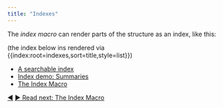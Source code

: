 ```yaml
---
title: "Indexes"
---
```



The _index macro_ can render parts of the structure as an index, like this:

(the index below ins rendered via &#0123;&#0123;index:root=indexes,sort=title,style=list&#0125;&#0125;)

- [A searchable index](index-demo-searchable.html)
- [Index demo: Summaries](index-demo-summary.html)
- [The Index Macro](index-macro.html)




<div class="bottom-nav">
<a href="templates.html" title="Back to: Templates">◀</a> <a href="index-macro.html" title="Read next: The Index Macro">▶ Read next: The Index Macro</a>
</div>


<script type="text/javascript">
Mousetrap.bind('g n', function() {
    window.location.href = 'index-macro.html';
    return false;
});
</script>

